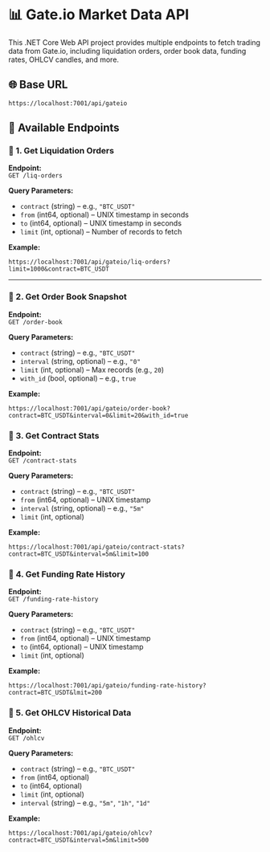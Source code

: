 # 📊 Gate.io Market Data API

This .NET Core Web API project provides multiple endpoints to fetch trading data from Gate.io, including liquidation orders, order book data, funding rates, OHLCV candles, and more.

## 🌐 Base URL

```
https://localhost:7001/api/gateio
```

## 📘 Available Endpoints

### 🔹 1. Get Liquidation Orders

**Endpoint:**  
`GET /liq-orders`

**Query Parameters:**

- `contract` (string) – e.g., `"BTC_USDT"`
- `from` (int64, optional) – UNIX timestamp in seconds
- `to` (int64, optional) – UNIX timestamp in seconds
- `limit` (int, optional) – Number of records to fetch

**Example:**

```
https://localhost:7001/api/gateio/liq-orders?limit=1000&contract=BTC_USDT
```

---

### 🔹 2. Get Order Book Snapshot

**Endpoint:**  
`GET /order-book`

**Query Parameters:**

- `contract` (string) – e.g., `"BTC_USDT"`
- `interval` (string, optional) – e.g., `"0"`
- `limit` (int, optional) – Max records (e.g., `20`)
- `with_id` (bool, optional) – e.g., `true`

**Example:**

```
https://localhost:7001/api/gateio/order-book?contract=BTC_USDT&interval=0&limit=20&with_id=true
```

### 🔹 3. Get Contract Stats

**Endpoint:**  
`GET /contract-stats`

**Query Parameters:**

- `contract` (string) – e.g., `"BTC_USDT"`
- `from` (int64, optional) – UNIX timestamp
- `interval` (string, optional) – e.g., `"5m"`
- `limit` (int, optional)

**Example:**

```
https://localhost:7001/api/gateio/contract-stats?contract=BTC_USDT&interval=5m&limit=100
```

### 🔹 4. Get Funding Rate History

**Endpoint:**  
`GET /funding-rate-history`

**Query Parameters:**

- `contract` (string) – e.g., `"BTC_USDT"`
- `from` (int64, optional) – UNIX timestamp
- `to` (int64, optional) – UNIX timestamp
- `limit` (int, optional)

**Example:**

```
https://localhost:7001/api/gateio/funding-rate-history?contract=BTC_USDT&lmit=200
```

### 🔹 5. Get OHLCV Historical Data

**Endpoint:**  
`GET /ohlcv`

**Query Parameters:**

- `contract` (string) – e.g., `"BTC_USDT"`
- `from` (int64, optional)
- `to` (int64, optional)
- `limit` (int, optional)
- `interval` (string) – e.g., `"5m"`, `"1h"`, `"1d"`

**Example:**

```
https://localhost:7001/api/gateio/ohlcv?contract=BTC_USDT&interval=5m&limit=500
```
